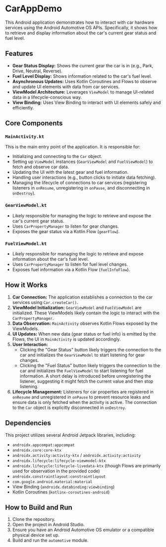 # CarAppDemo

This Android application demonstrates how to interact with car hardware services using the Android Automotive OS APIs. Specifically, it shows how to retrieve and display information about the car's current gear status and fuel level.

## Features

*   **Gear Status Display:** Shows the current gear the car is in (e.g., Park, Drive, Neutral, Reverse).
*   **Fuel Level Display:** Shows information related to the car's fuel level.
*   **Asynchronous Updates:** Uses Kotlin Coroutines and Flows to observe and update UI elements with data from car services.
*   **ViewModel Architecture:** Leverages `ViewModel` to manage UI-related data in a lifecycle-conscious way.
*   **View Binding:** Uses View Binding to interact with UI elements safely and efficiently.

## Core Components

### `MainActivity.kt`

This is the main entry point of the application. It is responsible for:

*   Initializing and connecting to the `Car` object.
*   Setting up `ViewModel` instances (`GearViewModel` and `FuelViewModel`) to fetch and observe car data.
*   Updating the UI with the latest gear and fuel information.
*   Handling user interactions (e.g., button clicks to initiate data fetching).
*   Managing the lifecycle of connections to car services (registering listeners in `onResume`, unregistering in `onPause`, and disconnecting in `onDestroy`).

### `GearViewModel.kt`

*   Likely responsible for managing the logic to retrieve and expose the car's current gear status.
*   Uses `CarPropertyManager` to listen for gear changes.
*   Exposes the gear status via a Kotlin Flow (`gearFlow`).

### `FuelViewModel.kt`

*   Likely responsible for managing the logic to retrieve and expose information about the car's fuel level.
*   Uses `CarPropertyManager` to listen for fuel level changes.
*   Exposes fuel information via a Kotlin Flow (`fuelInfoFlow`).

## How it Works

1.  **Car Connection:** The application establishes a connection to the car services using `Car.createCar()`.
2.  **ViewModel Initialization:** `GearViewModel` and `FuelViewModel` are initialized. These ViewModels likely contain the logic to interact with the `CarPropertyManager`.
3.  **Data Observation:** `MainActivity` observes Kotlin Flows exposed by the ViewModels.
4.  **UI Updates:** When new data (gear status or fuel info) is emitted by the Flows, the UI in `MainActivity` is updated accordingly.
5.  **User Interaction:**
    *   Clicking the "Gear Status" button likely triggers the connection to the car and initializes the `GearViewModel` to start listening for gear changes.
    *   Clicking the "Fuel Status" button likely triggers the connection to the car and initializes the `FuelViewModel` to start listening for fuel information. A short delay is introduced before unregistering the listener, suggesting it might fetch the current value and then stop listening.
6.  **Lifecycle Management:** Listeners for car properties are registered in `onResume` and unregistered in `onPause` to prevent resource leaks and ensure data is only fetched when the activity is active. The connection to the `Car` object is explicitly disconnected in `onDestroy`.

## Dependencies

This project utilizes several Android Jetpack libraries, including:

*   `androidx.appcompat:appcompat`
*   `androidx.core:core-ktx`
*   `androidx.activity:activity-ktx` / `androidx.activity:activity`
*   `androidx.lifecycle:lifecycle-viewmodel-ktx`
*   `androidx.lifecycle:lifecycle-livedata-ktx` (though Flows are primarily used for observation in the provided code)
*   `androidx.constraintlayout:constraintlayout`
*   `com.google.android.material:material`
*   View Binding (`androidx.databinding:viewbinding`)
*   Kotlin Coroutines (`kotlinx-coroutines-android`)

## How to Build and Run

1.  Clone the repository.
2.  Open the project in Android Studio.
3.  Ensure you have an Android Automotive OS emulator or a compatible physical device set up.
4.  Build and run the `automotive` module.

